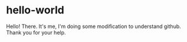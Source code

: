 # hello-world

Hello! There. It's me, I'm doing some modification to understand github.
Thank you for your help.
